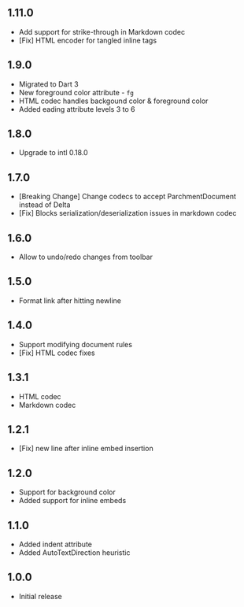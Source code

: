 ## 1.11.0

* Add support for strike-through in Markdown codec
* [Fix] HTML encoder for tangled inline tags

## 1.9.0

* Migrated to Dart 3
* New foreground color attribute - `fg`
* HTML codec handles backgound color & foreground color
* Added eading attribute levels 3 to 6

## 1.8.0

* Upgrade to intl 0.18.0

## 1.7.0

* [Breaking Change] Change codecs to accept ParchmentDocument instead of Delta
* [Fix] Blocks serialization/deserialization issues in markdown codec

## 1.6.0

* Allow to undo/redo changes from toolbar

## 1.5.0

* Format link after hitting newline

## 1.4.0

* Support modifying document rules
* [Fix] HTML codec fixes

## 1.3.1

* HTML codec
* Markdown codec

## 1.2.1

* [Fix] new line after inline embed insertion

## 1.2.0

* Support for background color
* Added support for inline embeds

## 1.1.0

* Added indent attribute
* Added AutoTextDirection heuristic

## 1.0.0

* Initial release
